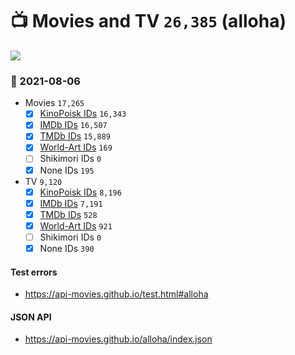 # :tv: Movies and TV `26,385` (alloha)

<a href="https://API-Movies.github.io"><img src="https://API-Movies.github.io/banner.png?cache"></a>

### :date: 2021-08-06
- Movies `17,265`
  - [x] <a href="https://API-Movies.github.io/alloha/movie_kinopoisk_ids.json">KinoPoisk IDs</a> `16,343`
  - [x] <a href="https://API-Movies.github.io/alloha/movie_imdb_ids.json">IMDb IDs</a> `16,507`
  - [x] <a href="https://API-Movies.github.io/alloha/movie_tmdb_ids.json">TMDb IDs</a> `15,889`
  - [x] <a href="https://API-Movies.github.io/alloha/movie_world_art_ids.json">World-Art IDs</a> `169`
  - [ ] Shikimori IDs `0`
  - [x] None IDs `195`
- TV `9,120`
  - [x] <a href="https://API-Movies.github.io/alloha/tv_kinopoisk_ids.json">KinoPoisk IDs</a> `8,196`
  - [x] <a href="https://API-Movies.github.io/alloha/tv_imdb_ids.json">IMDb IDs</a> `7,191`
  - [x] <a href="https://API-Movies.github.io/alloha/tv_tmdb_ids.json">TMDb IDs</a> `528`
  - [x] <a href="https://API-Movies.github.io/alloha/tv_world_art_ids.json">World-Art IDs</a> `921`
  - [ ] Shikimori IDs `0`
  - [x] None IDs `390`
#### Test errors
- <a href='https://api-movies.github.io/test.html#alloha'>https://api-movies.github.io/test.html#alloha</a>
#### JSON API
- <a href='https://api-movies.github.io/alloha/index.json'>https://api-movies.github.io/alloha/index.json</a>

